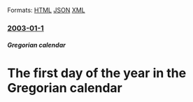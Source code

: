 
Formats: [HTML](/news/2003/01/1/the-first-day-of-the-year-in-the-gregorian-calendar.html)  [JSON](/news/2003/01/1/the-first-day-of-the-year-in-the-gregorian-calendar.json)  [XML](/news/2003/01/1/the-first-day-of-the-year-in-the-gregorian-calendar.xml)  

### [2003-01-1](/news/2003/01/1/index.md)

##### Gregorian calendar
#  The first day of the year in the Gregorian calendar



